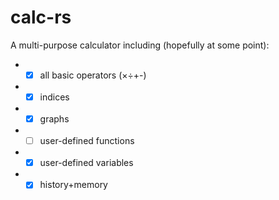 # calc-rs
A multi-purpose calculator including (hopefully at some point):
* - [x] all basic operators (×÷+-)
* - [x] indices
* - [x] graphs
* - [ ] user-defined functions
* - [x] user-defined variables
* - [x] history+memory
